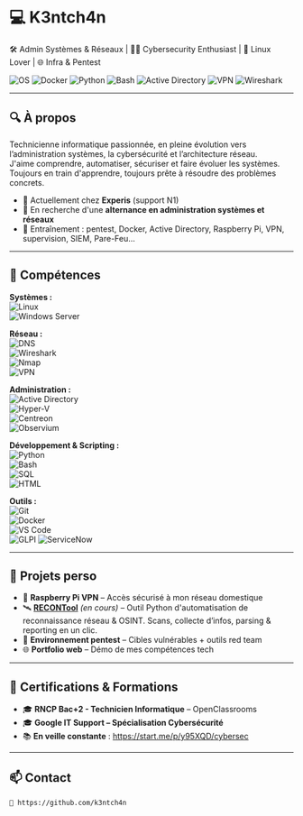 # 💻 K3ntch4n 

🛠️ Admin Systèmes & Réseaux | 🧑‍💻 Cybersecurity Enthusiast | 🐧 Linux Lover | 🌐 Infra & Pentest

![OS](https://img.shields.io/badge/OS-Linux-informational?style=flat&logo=linux&logoColor=white&color=2bbc8a)
![Docker](https://img.shields.io/badge/Tool-Docker-blue?logo=docker&logoColor=white)
![Python](https://img.shields.io/badge/Code-Python-yellow?logo=python&logoColor=white)
![Bash](https://img.shields.io/badge/Scripting-Bash-informational?logo=gnubash&logoColor=white)
![Active Directory](https://img.shields.io/badge/AD-Active--Directory-blueviolet?logo=windows)
![VPN](https://img.shields.io/badge/Security-VPN-orange?logo=wireguard)
![Wireshark](https://img.shields.io/badge/Analyse-Wireshark-lightgrey?logo=wireshark)

---

## 🔍 À propos

Technicienne informatique passionnée, en pleine évolution vers l’administration systèmes, la cybersécurité et l’architecture réseau.  
J'aime comprendre, automatiser, sécuriser et faire évoluer les systèmes.  
Toujours en train d'apprendre, toujours prête à résoudre des problèmes concrets.

- 💼 Actuellement chez **Experis** (support N1)  
- 🎯 En recherche d'une **alternance en administration systèmes et réseaux**  
- 🌱 Entraînement : pentest, Docker, Active Directory, Raspberry Pi, VPN, supervision, SIEM, Pare-Feu...

---

## 🧰 Compétences

**Systèmes :**  
![Linux](https://img.shields.io/badge/Linux-Debian%2FUbuntu%2FParrot-informational?style=flat&logo=linux&logoColor=white&color=2bbc8a)  
![Windows Server](https://img.shields.io/badge/Windows%20Server-2019%2F2022-blue?logo=windows&logoColor=white)

**Réseau :**  
![DNS](https://img.shields.io/badge/DNS-DHCP-Firewall-informational?logo=cloudflare&color=orange)  
![Wireshark](https://img.shields.io/badge/Analyse-Wireshark-lightgrey?logo=wireshark)  
![Nmap](https://img.shields.io/badge/Scan-Nmap-informational?logo=nmap&color=blue)  
![VPN](https://img.shields.io/badge/VPN-OpenVPN%2FWireguard-orange?logo=wireguard)

**Administration :**  
![Active Directory](https://img.shields.io/badge/AD-Active--Directory-blueviolet?logo=windows)  
![Hyper-V](https://img.shields.io/badge/Hyper--V-Virtualisation-informational?logo=microsoft)  
![Centreon](https://img.shields.io/badge/Supervision-Centreon-lightgrey)  
![Observium](https://img.shields.io/badge/Supervision-Observium-green)

**Développement & Scripting :**  
![Python](https://img.shields.io/badge/Python-Scripting-yellow?logo=python)  
![Bash](https://img.shields.io/badge/Bash-Automation-informational?logo=gnubash&color=black)  
![SQL](https://img.shields.io/badge/SQL-PostgreSQL%2FMySQL-blue?logo=postgresql)  
![HTML](https://img.shields.io/badge/HTML%2FCSS-Web%20Dev-orange?logo=html5)

**Outils :**  
![Git](https://img.shields.io/badge/Git-GitHub-informational?logo=git)  
![Docker](https://img.shields.io/badge/Container-Docker-blue?logo=docker)  
![VS Code](https://img.shields.io/badge/IDE-VS%20Code-blue?logo=visualstudiocode)  
![GLPI](https://img.shields.io/badge/ITSM-GLPI-orange)
![ServiceNow](https://img.shields.io/badge/ITSM-ServiceNow-brightgreen?logo=servicenow&logoColor=white)



---

## 🧪 Projets perso

- 🐧 **Raspberry Pi VPN** – Accès sécurisé à mon réseau domestique  
- 🛰️ **[RECONTool](https://github.com/k3ntch4n/recon-tool)** *(en cours)* – Outil Python d'automatisation de reconnaissance réseau & OSINT. Scans, collecte d’infos, parsing & reporting en un clic.  
- 🔐 **Environnement pentest** – Cibles vulnérables + outils red team  
- 🌐 **Portfolio web** – Démo de mes compétences tech  

---

## 📜 Certifications & Formations

- 🎓 **RNCP Bac+2 - Technicien Informatique** – OpenClassrooms  
- 🎓 **Google IT Support – Spécialisation Cybersécurité**  
- 📚 **En veille constante** : https://start.me/p/y95XQD/cybersec  

---

## 📫 Contact

```bash 
🐙 https://github.com/k3ntch4n


